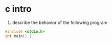 # c intro

1.  describe the behavior of the following program

```c
#include <stdio.h>
int main() {

